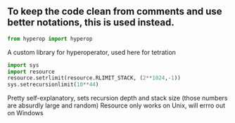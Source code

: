 ## To keep the code clean from comments and use better notations, this is used instead.

```python
from hyperop import hyperop
```
A custom library for hyperoperator, used here for tetration

```python
import sys
import resource
resource.setrlimit(resource.RLIMIT_STACK, (2**1024,-1))
sys.setrecursionlimit(10**44)
```
Pretty self-explanatory, sets recursion depth and stack size (those numbers are absurdly large and random)
Resource only works on Unix, will errro out on Windows


